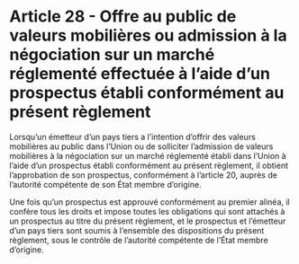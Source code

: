 # Article 28 - Offre au public de valeurs mobilières ou admission à la négociation sur un marché réglementé effectuée à l’aide d’un prospectus établi conformément au présent règlement


Lorsqu’un émetteur d’un pays tiers a l’intention d’offrir des valeurs mobilières au public dans l’Union ou de solliciter l’admission de valeurs mobilières à la négociation sur un marché réglementé établi dans l’Union à l’aide d’un prospectus établi conformément au présent règlement, il obtient l’approbation de son prospectus, conformément à l’article 20, auprès de l’autorité compétente de son État membre d’origine.

Une fois qu’un prospectus est approuvé conformément au premier alinéa, il confère tous les droits et impose toutes les obligations qui sont attachés à un prospectus au titre du présent règlement, et le prospectus et l’émetteur d’un pays tiers sont soumis à l’ensemble des dispositions du présent règlement, sous le contrôle de l’autorité compétente de l’État membre d’origine.
